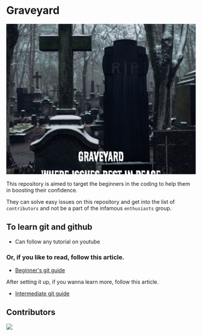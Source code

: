# Graveyard

<p align="center">
    <img src="assests/Graveyard_Banner.png" style="object-fit: cover; height: 400px; width: 600px; object-position: center;">
</p>

This repository is aimed to target the beginners in the coding to help them in boosting their confidence.

They can solve easy issues on this repository and get into the list of `contributors` and not be a part of the infamous `enthusiasts` group.

## To learn git and github

-   Can follow any tutorial on youtube

### Or, if you like to read, follow this article.

-   [Beginner's git guide](https://gist.github.com/harshjohar/3ed8dec65d8cb911048cc647eb3df4b4)

After setting it up, if you wanna learn more, follow this article.

-   [Intermediate git guide](https://gist.github.com/harshjohar/d958cfcbfcfaf60742cd66ad6c01c1cc)


## Contributors

<a href="https://github.com/PEC-CSS/Graveyard2025/graphs/contributors">
  <img src="https://contrib.rocks/image?repo=PEC-CSS/Graveyard2025" />
</a>
